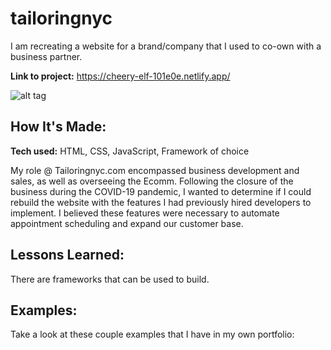 # tailoringnyc
I am recreating a website for a brand/company that I used to co-own with a business partner. 


**Link to project:** https://cheery-elf-101e0e.netlify.app/

![alt tag](http://placecorgi.com/1200/650)

## How It's Made:

**Tech used:** HTML, CSS, JavaScript, Framework of choice

My role @ Tailoringnyc.com encompassed business development and sales, as well as overseeing the Ecomm. Following the closure of the business during the COVID-19 pandemic, I wanted to determine if I could rebuild the website with the features I had previously hired developers to implement. I believed these features were necessary to automate appointment scheduling and expand our customer base.

## Lessons Learned:

There are frameworks that can be used to build.

## Examples:
Take a look at these couple examples that I have in my own portfolio:
